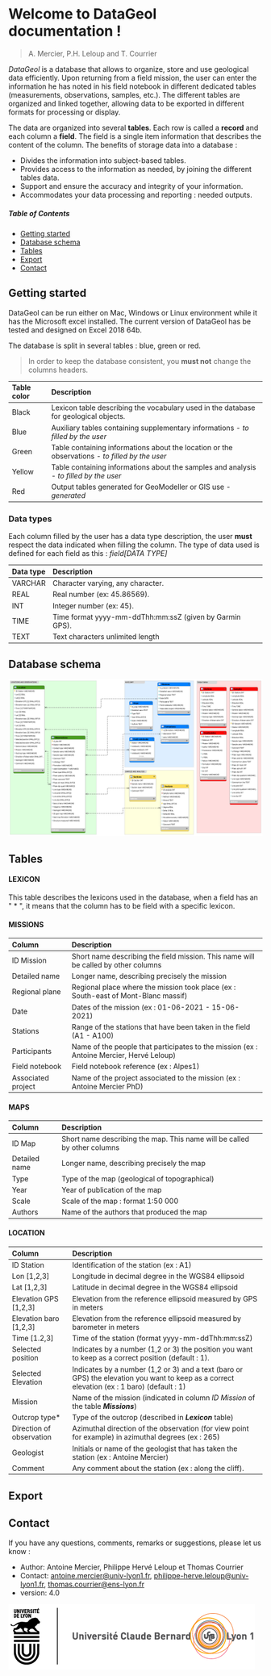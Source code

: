 Welcome to DataGeol documentation !
====================================
> A. Mercier, P.H. Leloup and T. Courrier

_DataGeol_ is a database that allows to organize, store and use geological data efficiently. Upon returning from a field mission, the user can enter the information he has noted in his field notebook in different dedicated tables (measurements, observations, samples, etc.). The different tables are organized and linked together, allowing data to be exported in different formats for processing or display.							
							
The data are organized into several **tables**. Each row is called a **record** and each column a **field**. The field is a single item information that describes the content of the column.
The benefits of storage data into a database : 

* Divides the information into subject-based tables. 
* Provides access to the information as needed, by joining the different tables data. 
* Support and ensure the accuracy and integrity of your information.
* Accommodates your data processing and reporting : needed outputs. 

##### Table of Contents  
* [Getting started](#getting-started)  
* [Database schema](#database-schema)  
* [Tables](#tables)  
* [Export](#export)  
* [Contact](#contact)  

Getting started
----------------

DataGeol can be run either on Mac, Windows or Linux environment while it has the Microsoft excel installed. The current version of DataGeol has be tested and designed on Excel 2018 64b. 

The database is split in several tables : blue, green or red. 

> In order to keep the database consistent, you **must not** change the columns headers. 

| Table color | Description                                                                                             |
|:----------- |:--------------------------------------------------------------------------------------------------------|
| Black       | Lexicon table describing the vocabulary used in the database for geological objects.                    |
| Blue        | Auxiliary tables containing supplementary informations - _to filled by the user_                        |
| Green       | Table containing informations about the location or the observations - _to filled by the user_          |
| Yellow      | Table containing informations about the samples and analysis - _to filled by the user_                  |
| Red         | Output tables generated for GeoModeller or GIS use  - _generated_                                       |

### Data types

Each column filled by the user has a data type description, the user **must** respect the data indicated when filling the column. The type of data used is defined for each field as this : _field[DATA TYPE]_

| Data type   | Description                                             |
|:----------- |:--------------------------------------------------------|
| VARCHAR     | Character varying, any character.			|
| REAL        | Real number (ex: 45.86569).  				|
| INT         | Integer number (ex: 45). 		                |
| TIME        | Time format yyyy-mm-ddThh:mm:ssZ (given by Garmin GPS).	|
| TEXT        | Text characters unlimited length                        |

Database schema
---------------

![DataBaseSchema](assets/schema.png)

Tables
------
#### LEXICON

This table describes the lexicons used in the database, when a field has an " * ", it means that the column has to be field with a specific lexicon. 

#### MISSIONS

| Column               | Description                                                                             |
|:---------------------|:----------------------------------------------------------------------------------------|
| ID Mission           | Short name describing the field mission. This name will be called by other columns      |
| Detailed name        | Longer name, describing precisely the mission 						 |
| Regional plane       | Regional place where the mission took place (ex : South-east of Mont-Blanc massif)      |
| Date                 | Dates of the mission (ex : 01-06-2021 - 15-06-2021)					 |
| Stations             | Range of the stations that have been taken in the field (A1 - A100)			 |
| Participants         | Name of the people that participates to the mission (ex : Antoine Mercier, Hervé Leloup)|
| Field notebook       | Field notebook reference (ex : Alpes1)							 |
| Associated project   | Name of the project associated to the mission (ex : Antoine Mercier PhD)                |

#### MAPS

| Column               | Description                                                                 |
|:---------------------|:----------------------------------------------------------------------------|
| ID Map               | Short name describing the map. This name will be called by other columns    |
| Detailed name        | Longer name, describing precisely the map			             |
| Type                 | Type of the map (geological of topographical)                               |
| Year                 | Year of publication of the map      					     |
| Scale                | Scale of the map : format 1:50 000					     |
| Authors              | Name of the authors that produced the map                                   |


#### LOCATION

| Column                   | Description                                                                                                                                 |
|:-------------------------|:--------------------------------------------------------------------------------------------------------------------------------------------|
| ID Station               | Identification of the station (ex : A1)            					               				                                         |
| Lon [1,2,3]              | Longitude in decimal degree in the WGS84 ellipsoid 					               		                   	                             |
| Lat [1,2,3]              | Latitude in decimal degree in the WGS84 ellipsoid  				 	               				   	                                     |
| Elevation GPS [1,2,3]    | Elevation from the reference ellipsoid measured by GPS in meters   	               						   	                             |
| Elevation baro [1,2,3]   | Elevation from the reference ellipsoid measured by barometer in meters               					  		                             |
| Time [1.2,3]             | Time of the station (format yyyy-mm-ddThh:mm:ssZ)                        		       					   		                             |
| Selected position        | Indicates by a number (1,2 or 3) the position you want to keep as a correct position (default : 1).			           	                 |
| Selected Elevation       | Indicates by a number (1,2 or 3) and a text (baro or GPS) the elevation you want to keep as a correct elevation (ex : 1 baro) (default : 1) |
| Mission                  | Name of the mission (indicated in column _ID Mission_ of the table **_Missions_**) 							                             |
| Outcrop type\*           | Type of the outcrop (described in **_Lexicon_** table)                       		       						                             |
| Direction of observation | Azimuthal direction of the observation (for view point for example) in azimuthal degrees (ex : 265)       					                 |
| Geologist                | Initials or name of the geologist that has taken the station (ex : Antoine Mercier)  							                             |
| Comment                  | Any comment  about the station (ex : along the cliff). 			    								                                     |


Export
------




Contact
--------

If you have any questions, comments, remarks or suggestions, please let us know : 

- Author:	Antoine Mercier, Philippe Hervé Leloup et Thomas Courrier
- Contact:	antoine.mercier@univ-lyon1.fr, philippe-herve.leloup@univ-lyon1.fr, thomas.courrier@ens-lyon.fr
- version:	4.0

![UniversiteLyon](assets/UDL.png)